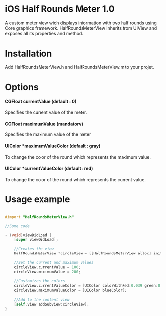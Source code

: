 iOS Half Rounds Meter 1.0
=========================

A custom meter view wich displays information with two half rounds using Core graphics framework.
HalfRoundsMeterView inherits from UIView and exposes all its properties and method.

Installation
============

Add HalfRoundsMeterView.h and HalfRoundsMeterView.m to your projet.



Options
=======

#### CGFloat currentValue (default : 0)

Specifies the current value of the meter.

#### CGFloat maximumValue (mandatory)

Specifies the maximum value of the meter

#### UIColor *maximumValueColor (default : gray)

To change the color of the round which represents the maximum value.

#### UIColor *currentValueColor (default : red)

To change the color of the round which represents the current value.

Usage example
=============

```objective-c

#import "HalfRoundsMeterView.h"

//Some code

- (void)viewDidLoad {
    [super viewDidLoad];
    
    //Creates the view
    HalfRoundsMeterView *circleView = [[HalfRoundsMeterView alloc] initWithFrame:CGRectMake(0, 0, 200, 100)];
    
    //Set the current and maximum values
    circleView.currentValue = 100;
    circleView.maximumValue = 200;
    
    //Customizes the colors
    circleView.currentValueColor = [UIColor colorWithRed:0.039 green:0.729 blue:0.71 alpha:1];
    circleView.maximumValueColor = [UIColor blueColor];
    
    //Add to the content view
    [self.view addSubview:circleView];
}
```
